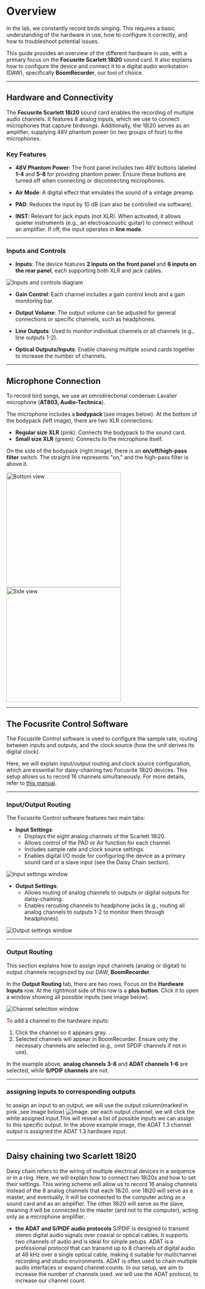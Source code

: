 # Overview

In the lab, we constantly record birds singing. This requires a basic understanding of the hardware in use, how to configure it correctly, and how to troubleshoot potential issues.

This guide provides an overview of the different hardware in use, with a primary focus on the **Focusrite Scarlett 18i20** sound card. It also explains how to configure the device and connect it to a digital audio workstation (DAW), specifically **BoomRecorder**, our tool of choice.

---

## Hardware and Connectivity

The **Focusrite Scarlett 18i20** sound card enables the recording of multiple audio channels. It features 8 analog inputs, which we use to connect microphones that capture birdsongs. Additionally, the 18i20 serves as an amplifier, supplying 48V phantom power (in two groups of four) to the microphones.

### Key Features

- **48V Phantom Power**: The front panel includes two 48V buttons labeled **1-4** and **5-8** for providing phantom power. Ensure these buttons are turned off when connecting or disconnecting microphones.

- **Air Mode**: A digital effect that emulates the sound of a vintage preamp.

- **PAD**: Reduces the input by 10 dB (can also be controlled via software).

- **INST**: Relevant for jack inputs (not XLR). When activated, it allows quieter instruments (e.g., an electroacoustic guitar) to connect without an amplifier. If off, the input operates in **line mode**.

---

### Inputs and Controls

- **Inputs**: The device features **2 inputs on the front panel** and **6 inputs on the rear panel**, each supporting both XLR and jack cables.
  
![Inputs and controls diagram](https://github.com/user-attachments/assets/ad104cde-afa6-4b25-a180-40c8a26cb696)

- **Gain Control**: Each channel includes a gain control knob and a gain monitoring bar.

- **Output Volume**: The output volume can be adjusted for general connections or specific channels, such as headphones.

- **Line Outputs**: Used to monitor individual channels or all channels (e.g., line outputs 1-2).

- **Optical Outputs/Inputs**: Enable chaining multiple sound cards together to increase the number of channels.

---

## Microphone Connection

To record bird songs, we use an omnidirectional condenser Lavalier microphone (**AT803, Audio-Technica**).

The microphone includes a **bodypack** (see images below). At the bottom of the bodypack (left image), there are two XLR connections:
- **Regular size XLR** (pink): Connects the bodypack to the sound card.
- **Small size XLR** (green): Connects to the microphone itself. 

On the side of the bodypack (right image), there is an **on/off/high-pass filter** switch. The straight line represents "on," and the high-pass filter is above it.

<div style="display: inline-block;">
  <img src="https://github.com/user-attachments/assets/411f126f-2865-4c3e-ae86-f204a039c92e" alt="Bottom view" width="300"/>
  <img src="https://github.com/user-attachments/assets/bb6e63e7-d7a4-45a6-9f5d-ed1d2f8dbc5a" alt="Side view" width="300"/>
</div>

---

## The Focusrite Control Software 

The Focusrite Control software is used to configure the sample rate, routing between inputs and outputs, and the clock source (how the unit derives its digital clock). 

Here, we will explain input/output routing and clock source configuration, which are essential for daisy-chaining two Focusrite 18i20 devices. This setup allows us to record 16 channels simultaneously. For more details, refer to [this manual](https://github.com/user-attachments/files/17355472/Focusrite.Control.Scarlett.3rd.Gen.User.Guide_EN_0.pdf).

---

### Input/Output Routing

The Focusrite Control software features two main tabs:

- **Input Settings**: 
  - Displays the eight analog channels of the Scarlett 18i20.
  - Allows control of the PAD or Air function for each channel.
  - Includes sample rate and clock source settings.
  - Enables digital I/O mode for configuring the device as a primary sound card or a slave input (see the Daisy Chain section).

![Input settings window](https://github.com/user-attachments/assets/f17557ab-01b3-4536-b049-83c376b88f7c)

- **Output Settings**: 
  - Allows routing of analog channels to outputs or digital outputs for daisy-chaining.
  - Enables rerouting channels to headphone jacks (e.g., routing all analog channels to outputs 1-2 to monitor them through headphones).

![Output settings window](https://github.com/user-attachments/assets/5c6f3cd7-7c51-4667-a515-c889dc8b9d6c)

---

### Output Routing

This section explains how to assign input channels (analog or digital) to output channels recognized by our DAW, **BoomRecorder**.

In the **Output Routing** tab, there are two rows. Focus on the **Hardware Inputs** row. At the rightmost side of this row is a **plus button**. Click it to open a window showing all possible inputs (see image below).

![Channel selection window](https://github.com/user-attachments/assets/ef6254eb-4069-4f29-8183-9c60b18509c4)

To add a channel to the hardware inputs:
1. Click the channel so it appears gray.
2. Selected channels will appear in BoomRecorder. Ensure only the necessary channels are selected (e.g., omit SPDIF channels if not in use).

In the example above, **analog channels 3-8** and **ADAT channels 1-6** are selected, while **S/PDIF channels** are not.

--- 
### assigning inputs to corresponding outputs
to assign an input to an output, we will use the output column(marked in pink ,see image below)
![image](https://github.com/user-attachments/assets/78706a21-6ba5-48e3-a895-0cf60b2f74aa).
per each output channel, we will click the white assigned input.This will reveal a list of possible inputs we can assign to this specific output. In the above example image, the ADAT 1.3 channel output is assigned the ADAT 1.3 hardware input.


---

## Daisy chaining two Scarlett 18i20
Daisy chain refers to the wiring of multiple electrical devices in a sequence or in a ring.
Here, we will explain how to connect two 18i20s and how to set their settings. This wiring scheme will allow us to record 16 analog channels instead of the 8 analog channels that each 18i20. one 18i20 will serve as a master, and eventually, it will be connected to the computer acting as a sound card and as an amplifier. The other 18i20 will serve as the slave, meaning it will be connected to the master (and not to the computer), acting only as a microphone amplifier.

- **the ADAT and S/PIDF audio protocols**
S/PDIF is designed to transmit stereo digital audio signals over coaxial or optical cables. It supports two channels of audio and is ideal for simple setups.
ADAT is a professional protocol that can transmit up to 8 channels of digital audio at 48 kHz over a single optical cable, making it suitable for multichannel recording and studio environments. ADAT is often used to chain multiple audio interfaces or expand channel counts. 
In our setup, we aim to increase the number of channels used. we will use the ADAT protocol, to increase our channel count.

  
